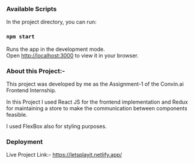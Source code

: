 ### Available Scripts

In the project directory, you can run:

### `npm start`

Runs the app in the development mode.\
Open [http://localhost:3000](http://localhost:3000) to view it in your browser.


### About this Project:-

This project was developed by me as the Assignment-1 of the Convin.ai Frontend Internship.

In this Project I used React JS for the frontend implementation and Redux for maintaining a store to make the communication between components feasible.

I used FlexBox also for styling purposes.

### Deployment

Live Project Link:- https://letsplayit.netlify.app/



